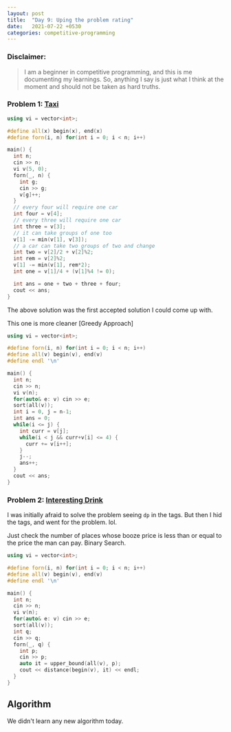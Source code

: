 ```yaml
---
layout: post
title:  "Day 9: Uping the problem rating"
date:   2021-07-22 +0530
categories: competitive-programming
---
```

### Disclaimer:
> I am a beginner in competitive programming, and this is me documenting my learnings. So, anything I say is just what I think at the moment and should not be taken as hard truths.

### Problem 1: [Taxi](https://codeforces.com/problemset/problem/158/B)


```cpp
using vi = vector<int>;

#define all(x) begin(x), end(x)
#define forn(i, n) for(int i = 0; i < n; i++)

main() {
  int n;
  cin >> n;
  vi v(5, 0);
  forn(_, n) {
	int g;
	cin >> g;
	v[g]++;
  }
  // every four will require one car
  int four = v[4]; 
  // every three will require one car
  int three = v[3];
  // it can take groups of one too
  v[1] -= min(v[1], v[3]);
  // a car can take two groups of two and change
  int two = v[2]/2 + v[2]%2;
  int rem = v[2]%2;
  v[1] -= min(v[1], rem*2);
  int one = v[1]/4 + (v[1]%4 != 0);

  int ans = one + two + three + four;
  cout << ans;
}
```
The above solution was the first accepted solution I could come up with.

This one is more cleaner [Greedy Approach]
```cpp
using vi = vector<int>;

#define forn(i, n) for(int i = 0; i < n; i++)
#define all(v) begin(v), end(v)
#define endl '\n'

main() {
  int n;
  cin >> n;
  vi v(n);
  for(auto& e: v) cin >> e;
  sort(all(v));
  int i = 0, j = n-1;
  int ans = 0;
  while(i <= j) {
	int curr = v[j];
	while(i < j && curr+v[i] <= 4) {
	  curr += v[i++];
	}
	j--;
	ans++;
  }
  cout << ans;
}
```

### Problem 2: [Interesting Drink](https://codeforces.com/problemset/problem/706/B)

I was initially afraid to solve the problem seeing `dp` in the tags. But then I hid the tags, and went for the 
problem. lol.

Just check the number of places whose booze price is less than or equal to the price the man can pay.
Binary Search.

```cpp
using vi = vector<int>;

#define forn(i, n) for(int i = 0; i < n; i++)
#define all(v) begin(v), end(v)
#define endl '\n'

main() {
  int n;
  cin >> n;
  vi v(n);
  for(auto& e: v) cin >> e;
  sort(all(v));
  int q;
  cin >> q;
  forn(_, q) {
	int p;
	cin >> p;
	auto it = upper_bound(all(v), p);
	cout << distance(begin(v), it) << endl;
  }
}
```

## Algorithm

We didn't learn any new algorithm today.
